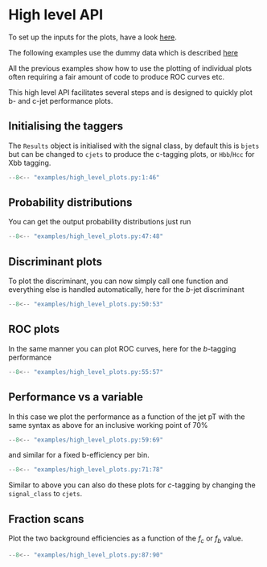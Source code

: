 # High level API

To set up the inputs for the plots, have a look [here](../examples/index.md).

The following examples use the dummy data which is described [here](../examples/dummy_data.md)

All the previous examples show how to use the plotting of individual plots often requiring
a fair amount of code to produce ROC curves etc.

This high level API facilitates several steps and is designed to quickly plot b- and c-jet
performance plots.


## Initialising the taggers

The `Results` object is initialised with the signal class, by default this is `bjets` but can be changed to `cjets`
to produce the c-tagging plots, or `Hbb`/`Hcc` for Xbb tagging.

```py
--8<-- "examples/high_level_plots.py:1:46"
```


## Probability distributions
You can get the output probability distributions just run
```py
--8<-- "examples/high_level_plots.py:47:48"
```


## Discriminant plots
To plot the discriminant, you can now simply call one function and everything else is handled automatically,
here for the _b_-jet discriminant
```py
--8<-- "examples/high_level_plots.py:50:53"
```



## ROC plots

In the same manner you can plot ROC curves, here for the _b_-tagging performance
```py
--8<-- "examples/high_level_plots.py:55:57"
```



## Performance vs a variable
In this case we plot the performance as a function of the jet pT with the same syntax as above for an inclusive working point of 70%
```py
--8<-- "examples/high_level_plots.py:59:69"
```

and similar for a fixed b-efficiency per bin.
```py
--8<-- "examples/high_level_plots.py:71:78"
```



Similar to above you can also do these plots for _c_-tagging by changing the `signal_class` to `cjets`.


## Fraction scans

Plot the two background efficiencies as a function of the $f_c$ or $f_b$ value.

```py
--8<-- "examples/high_level_plots.py:87:90"
```
